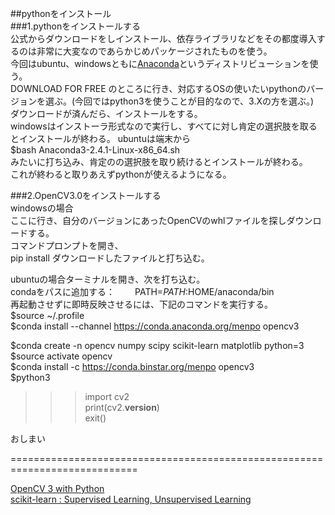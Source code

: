   
##pythonをインストール  
###1.pythonをインストールする    
公式からダウンロードをしインストール、依存ライブラリなどをその都度導入するのは非常に大変なのであらかじめパッケージされたものを使う。  
今回はubuntu、windowsともに[Anaconda](https://www.continuum.io/downloads)というディストリビューションを使う。  
DOWNLOAD FOR FREE のところに行き、対応するOSの使いたいpythonのバージョンを選ぶ。(今回ではpython3を使うことが目的なので、3.Xの方を選ぶ。)  
ダウンロードが済んだら、インストールをする。  
windowsはインストーラ形式なので実行し、すべてに対し肯定の選択肢を取るとインストールが終わる。
ubuntuは端末から  
$bash Anaconda3-2.4.1-Linux-x86_64.sh  
みたいに打ち込み、肯定のの選択肢を取り続けるとインストールが終わる。  
これが終わると取りあえずpythonが使えるようになる。  

###2.OpenCV3.0をインストールする  
windowsの場合  
ここに行き、自分のバージョンにあったOpenCVのwhlファイルを探しダウンロードする。  
コマンドプロンプトを開き、  
pip install ダウンロードしたファイルと打ち込む。  

ubuntuの場合ターミナルを開き、次を打ち込む。  
condaをパスに追加する：　　
PATH=$PATH:$HOME/anaconda/bin  
再起動させずに即時反映させるには、下記のコマンドを実行する。  
$source ~/.profile  
$conda install --channel https://conda.anaconda.org/menpo opencv3  

$conda create -n opencv numpy scipy scikit-learn matplotlib python=3  
$source activate opencv  
$conda install -c https://conda.binstar.org/menpo opencv3  
$python3
>>>import cv2   
>>>print(cv2.__version__)  
>>>exit()  

おしまい  

============================================================================  

[OpenCV 3 with Python](http://www.bogotobogo.com/python/OpenCV_Python/python_opencv3.php)  
[scikit-learn : Supervised Learning, Unsupervised Learning ](http://www.bogotobogo.com/python/scikit-learn/scikit_machine_learning_Supervised_Learning_Unsupervised_Learning.php)  
[]()  

